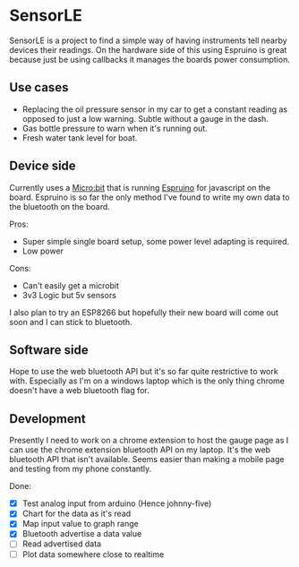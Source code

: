 # SensorLE

SensorLE is a project to find a simple way of having instruments tell nearby devices their readings. On the hardware side of this using Espruino is great because just be using callbacks it manages the boards power consumption.

## Use cases

- Replacing the oil pressure sensor in my car to get a constant reading as opposed to just a low warning. Subtle without a gauge in the dash.
- Gas bottle pressure to warn when it's running out.
- Fresh water tank level for boat.

## Device side

Currently uses a [Micro:bit](http://www.espruino.com/MicroBit) that is running [Espruino](http://www.espruino.com/) for javascript on the board. Espruino is so far the only method I've found to write my own data to the bluetooth on the board.

Pros:
- Super simple single board setup, some power level adapting is required.
- Low power

Cons:
- Can't easily get a microbit
- 3v3 Logic but 5v sensors

I also plan to try an ESP8266 but hopefully their new board will come out soon and I can stick to bluetooth.

## Software side

Hope to use the web bluetooth API but it's so far quite restrictive to work with. Especially as I'm on a windows laptop which is the only thing chrome doesn't have a web bluetooth flag for.

## Development

Presently I need to work on a chrome extension to host the gauge page as I can use the chrome extension bluetooth API on my laptop. It's the web bluetooth API that isn't available. Seems easier than making a mobile page and testing from my phone constantly.

Done:
- [x] Test analog input from arduino (Hence johnny-five)
- [x] Chart for the data as it's read
- [x] Map input value to graph range
- [x] Bluetooth advertise a data value
- [ ] Read advertised data
- [ ] Plot data somewhere close to realtime
